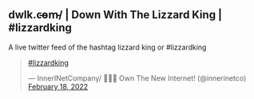 ## dwlk.c̵o̵m̵/ | Down With The Lizzard King | #lizzardking

A live twitter feed of the hashtag lizzard king or #lizzardking



 <blockquote class="twitter-tweet"><p lang="und" dir="ltr"><a href="https://twitter.com/hashtag/lizzardking?src=hash&amp;ref_src=twsrc%5Etfw">#lizzardking</a></p>&mdash; InnerINetCompany/ 🤝🕵️‍♂️ Own The New Internet! (@innerinetco) <a href="https://twitter.com/innerinetco/status/1494511922565337088?ref_src=twsrc%5Etfw">February 18, 2022</a></blockquote> <script async src="https://platform.twitter.com/widgets.js" charset="utf-8"></script>
